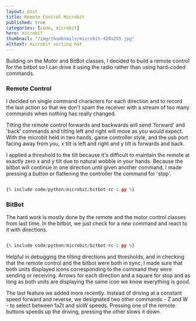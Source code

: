 ```yaml
---
layout: post
title: Remote Control Microbit
published: true
categories: [code, microbit]
hero: microbit
thumbnail: "/img/thumbnails/microbit-420x255.jpg"
alttext: microbit sorting hat
---
```


Building on the Motor and BitBot classes, I decided to build a remote control for the bitbot so I can drive it
using the radio rather than using hard-coded commands.

### Remote Control

I decided on single command characters for each direction and to record the last action so that we don't spam
the receiver with a stream of too many commands when nothing has really changed.

Tilting the remote control forwards and backwards will send 'forward' and 'back' commands and tilting left and
right will move as you would expect. With the microbit held in two hands, game controller style, and the usb port
facing away from you, x tilt is left and right and y tilt is forwards and back.

I applied a threshold to the tilt because it's difficult to maintain the remote at exactly zero x and y tilt due
to natural wobble in your hands. Because the bitbot will continue in one direction until given another command, I
made pressing a button or flattening the controller the command for 'stop'.

```python

{% include code/python/microbit/bitbot-rc-1.py %}

```

### BitBot

The hard work is mostly done by the remote and the motor control classes from last time. In the bitbot, we just
check for a new command and react to it with directions.

```python

{% include code/python/microbit/bitbot-rc-2.py %}

```

Helpful in debugging the tilting directions and thresholds, and in checking that the remote control and the bitbot were
both in sync, I made sure that both units displayed icons corresponding to the command they were sending or
receiving. Arrows for each direction and a square for stop and as long as both units are displaying the same icon
we know everything is good.

The last feature we added more recently. Instead of driving at a constant speed forward and reverse, we designated
two other commands - Z and W - to select between faZt and sloW speeds. Pressing one of the remote buttons speeds
up the driving, pressing the other slows it down.
